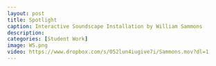 ```yaml
---
layout: post
title: Spotlight
caption: Interactive Soundscape Installation by William Sammons
description: 
categories: [Student Work]
image: WS.png
video: https://www.dropbox.com/s/052lun4iugive7i/Sammons.mov?dl=1
---
```

